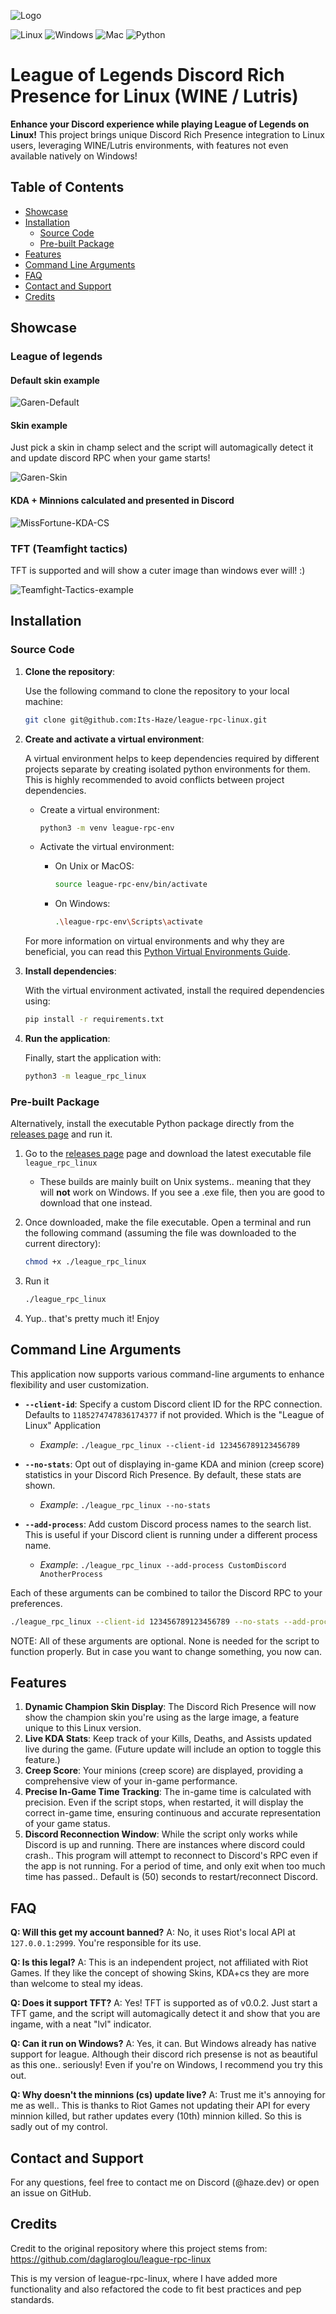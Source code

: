 
![Logo](https://github.com/its-haze/league-rpc-linux/blob/master/assets/league-rpc.png?raw=true)

![Linux](https://img.shields.io/badge/Linux-FCC624?style=for-the-badge&logo=linux&logoColor=black)
![Windows](https://img.shields.io/badge/Windows-FCC624?style=for-the-badge&logo=Windows&logoColor=black)
![Mac](https://img.shields.io/badge/Mac-FCC624?style=for-the-badge&logo=Apple&logoColor=black)
![Python](https://img.shields.io/badge/Python-FCC624?style=for-the-badge&logo=python&logoColor=blue)

# League of Legends Discord Rich Presence for Linux (WINE / Lutris)

**Enhance your Discord experience while playing League of Legends on Linux!** This project brings unique Discord Rich Presence integration to Linux users, leveraging WINE/Lutris environments, with features not even available natively on Windows!

## Table of Contents

- [Showcase](#showcase)
- [Installation](#installation)
  - [Source Code](#source-code)
  - [Pre-built Package](#pre-built-package)
- [Features](#features)
- [Command Line Arguments](#command-line-arguments)
- [FAQ](#faq)
- [Contact and Support](#contact-and-support)
- [Credits](#credits)

## Showcase

### League of legends

#### Default skin example

![Garen-Default](https://github.com/Its-Haze/league-rpc-linux/blob/master/assets/league-rpc-example-3.png?raw=true)

#### Skin example

Just pick a skin in champ select and the script will automagically detect it and update discord RPC when your game starts!

![Garen-Skin](https://github.com/Its-Haze/league-rpc-linux/blob/master/assets/league-rpc-example-2.png?raw=true)

#### KDA + Minnions calculated and presented in Discord

![MissFortune-KDA-CS](https://github.com/Its-Haze/league-rpc-linux/blob/master/assets/league-rpc-skin-example.png?raw=true)

### TFT (Teamfight tactics)

TFT is supported and will show a cuter image than windows ever will! :)

![Teamfight-Tactics-example](https://github.com/Its-Haze/league-rpc-linux/blob/master/assets/tft-rpc-example.jpeg?raw=true)

## Installation

### Source Code

1. **Clone the repository**:

   Use the following command to clone the repository to your local machine:

   ```bash
   git clone git@github.com:Its-Haze/league-rpc-linux.git
   ```

2. **Create and activate a virtual environment**:

   A virtual environment helps to keep dependencies required by different projects separate by creating isolated python environments for them. This is highly recommended to avoid conflicts between project dependencies.

   - Create a virtual environment:

     ```bash
     python3 -m venv league-rpc-env
     ```

   - Activate the virtual environment:
     - On Unix or MacOS:

       ```bash
       source league-rpc-env/bin/activate
       ```

     - On Windows:

       ```bash
       .\league-rpc-env\Scripts\activate
       ```

   For more information on virtual environments and why they are beneficial, you can read this [Python Virtual Environments Guide](https://docs.python.org/3/tutorial/venv.html).

3. **Install dependencies**:

   With the virtual environment activated, install the required dependencies using:

   ```bash
   pip install -r requirements.txt
   ```

4. **Run the application**:

   Finally, start the application with:

   ```bash
   python3 -m league_rpc_linux
   ```

### Pre-built Package

Alternatively, install the executable Python package directly from the [releases page](https://github.com/Its-Haze/league-rpc-linux/releases) and run it.

1. Go to the [releases page](https://github.com/Its-Haze/league-rpc-linux/releases) page and download the latest executable file ``league_rpc_linux``
   - These builds are mainly built on Unix systems.. meaning that they will **not** work on Windows. If you see a .exe file, then you are good to download that one instead.

2. Once downloaded, make the file executable. Open a terminal and run the following command (assuming the file was downloaded to the current directory):

   ```bash
   chmod +x ./league_rpc_linux
   ```

3. Run it

   ```bash
   ./league_rpc_linux
   ```

4. Yup.. that's pretty much it! Enjoy

## Command Line Arguments

This application now supports various command-line arguments to enhance flexibility and user customization.

- **`--client-id`**: Specify a custom Discord client ID for the RPC connection. Defaults to `1185274747836174377` if not provided. Which is the "League of Linux" Application
  - *Example*: `./league_rpc_linux --client-id 123456789123456789`

- **`--no-stats`**: Opt out of displaying in-game KDA and minion (creep score) statistics in your Discord Rich Presence. By default, these stats are shown.
  - *Example*: `./league_rpc_linux --no-stats`

- **`--add-process`**: Add custom Discord process names to the search list. This is useful if your Discord client is running under a different process name.
  - *Example*: `./league_rpc_linux --add-process CustomDiscord AnotherProcess`

Each of these arguments can be combined to tailor the Discord RPC to your preferences.

```bash
./league_rpc_linux --client-id 123456789123456789 --no-stats --add-process CustomDiscord AnotherProcess
```

NOTE: All of these arguments are optional. None is needed for the script to function properly. But in case you want to change something, you now can.

## Features

1. **Dynamic Champion Skin Display**: The Discord Rich Presence will now show the champion skin you're using as the large image, a feature unique to this Linux version.
2. **Live KDA Stats**: Keep track of your Kills, Deaths, and Assists updated live during the game. (Future update will include an option to toggle this feature.)
3. **Creep Score**: Your minions (creep score) are displayed, providing a comprehensive view of your in-game performance.
4. **Precise In-Game Time Tracking**: The in-game time is calculated with precision. Even if the script stops, when restarted, it will display the correct in-game time, ensuring continuous and accurate representation of your game status.
5. **Discord Reconnection Window**: While the script only works while Discord is up and running. There are instances where discord could crash.. This program will attempt to reconnect to Discord's RPC even if the app is not running. For a period of time, and only exit when too much time has passed.. Default is (50) seconds to restart/reconnect Discord.

## FAQ

**Q: Will this get my account banned?**
A: No, it uses Riot's local API at `127.0.0.1:2999`. You're responsible for its use.

**Q: Is this legal?**
A: This is an independent project, not affiliated with Riot Games. If they like the concept of showing Skins, KDA+cs they are more than welcome to steal my ideas.

**Q: Does it support TFT?**
A: Yes! TFT is supported as of v0.0.2. Just start a TFT game, and the script will automagically detect it and show that you are ingame, with a neat "lvl" indicator.

**Q: Can it run on Windows?**
A: Yes, it can. But Windows already has native support for league. Although their discord rich presense is not as beautiful as this one.. seriously! Even if you're on Windows, I recommend you try this out.

**Q: Why doesn't the minnions (cs) update live?**
A: Trust me it's annoying for me as well.. This is thanks to Riot Games not updating their API for every minnion killed, but rather updates every (10th) minnion killed. So this is sadly out of my control.

## Contact and Support

For any questions, feel free to contact me on Discord (@haze.dev) or open an issue on GitHub.

## Credits

Credit to the original repository where this project stems from: <https://github.com/daglaroglou/league-rpc-linux>

This is my version of league-rpc-linux, where I have added more functionality and also refactored the code to fit best practices and pep standards.
